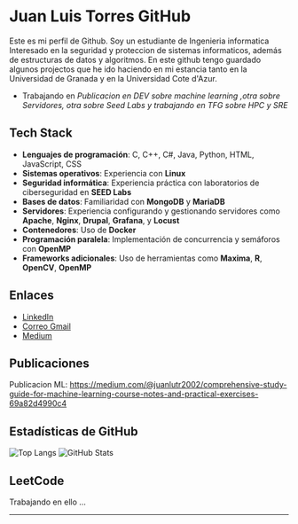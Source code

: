 # Juan Luis Torres GitHub

Este es mi perfil de Github. Soy un estudiante de Ingenieria informatica Interesado en la seguridad y proteccion de sistemas informaticos, además de estructuras de datos y algoritmos. En este github tengo guardado algunos projectos que he ido haciendo en mi estancia tanto en la Universidad de Granada y en la Universidad Cote d'Azur. 

- Trabajando en *Publicacion en DEV sobre machine learning ,otra sobre Servidores, otra sobre Seed Labs y trabajando en TFG sobre HPC y SRE*

## Tech Stack

- **Lenguajes de programación**: C, C++, C#, Java, Python, HTML, JavaScript, CSS
- **Sistemas operativos**: Experiencia con **Linux**
- **Seguridad informática**: Experiencia práctica con laboratorios de ciberseguridad en **SEED Labs**
- **Bases de datos**: Familiaridad con **MongoDB** y **MariaDB**
- **Servidores**: Experiencia configurando y gestionando servidores como **Apache**, **Nginx**, **Drupal**, **Grafana**, y **Locust**
- **Contenedores**: Uso de **Docker**
- **Programación paralela**: Implementación de concurrencia y semáforos con **OpenMP**
- **Frameworks adicionales**: Uso de herramientas como **Maxima**, **R**, **OpenCV**, **OpenMP**

## Enlaces

- [LinkedIn](https://www.linkedin.com/in/juan-luis-torres-ramos-jltr)
- [Correo Gmail](mailto:juanlutr2002@gmail.com)
- [Medium](https://medium.com/@juanlutr2002)

## Publicaciones

Publicacion ML: https://medium.com/@juanlutr2002/comprehensive-study-guide-for-machine-learning-course-notes-and-practical-exercises-69a82d4990c4

## Estadísticas de GitHub
![Top Langs](https://github-readme-stats.vercel.app/api/top-langs/?username=Torres08&langs_count=8)
![GitHub Stats](https://github-readme-stats.vercel.app/api?username=Torres08&show_icons=true&theme=radical) 

## LeetCode
Trabajando en ello ...
<!-- ![LeetCode Stats](https://leetcard.jacoblin.cool/Torres314?theme=light&font=source_code_pro&ext=heatmap)-->  <!-- Reemplaza "Torres314" con tu nombre de usuario en LeetCode -->

---







